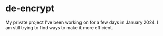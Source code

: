 # de-encrypt
My private project I've been working on for a few days in January 2024. I am still trying to find ways to make it more efficient.
